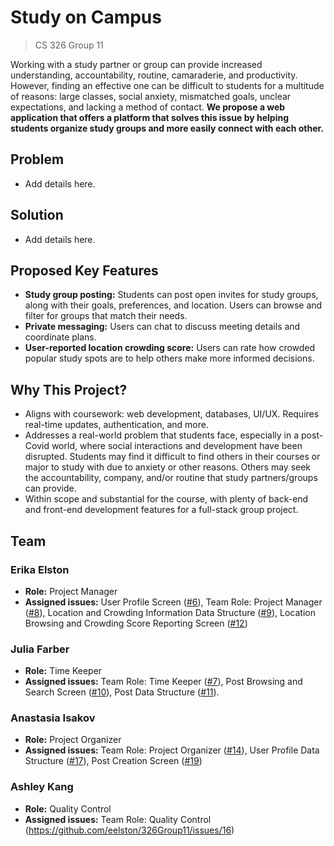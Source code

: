 # Study on Campus
> CS 326 Group 11

Working with a study partner or group can provide increased understanding, accountability, routine, camaraderie, and productivity. However, finding an effective one can be difficult to students for a multitude of reasons: large classes, social anxiety, mismatched goals, unclear expectations, and lacking a method of contact. **We propose a web application that offers a platform that solves this issue by helping students organize study groups and more easily connect with each other.**

## Problem 
- Add details here.

## Solution 
- Add details here.

## Proposed Key Features
- **Study group posting:** Students can post open invites for study groups, along with their goals, preferences, and location. Users can browse and filter for groups that match their needs.
- **Private messaging:** Users can chat to discuss meeting details and coordinate plans.
- **User-reported location crowding score:** Users can rate how crowded popular study spots are to help others make more informed decisions.

## Why This Project?
- Aligns with coursework: web development, databases, UI/UX. Requires real-time updates,  authentication, and more.
- Addresses a real-world problem that students face, especially in a post-Covid world, where social interactions and development have been disrupted. Students may find it difficult to find others in their courses or major to study with due to anxiety or other reasons. Others may seek the accountability, company, and/or routine that study partners/groups can provide.
- Within scope and substantial for the course, with plenty of back-end and front-end development features for a full-stack group project.

## Team
### Erika Elston
- **Role:** Project Manager
- **Assigned issues:** User Profile Screen ([#6](https://github.com/eelston/326Group11/issues/6)), Team Role: Project Manager ([#8](https://github.com/eelston/326Group11/issues/8)), Location and Crowding Information Data Structure ([#9](https://github.com/eelston/326Group11/issues/9)), Location Browsing and Crowding Score Reporting Screen ([#12](https://github.com/eelston/326Group11/issues/12))

### Julia Farber
- **Role:** Time Keeper 
- **Assigned issues:** Team Role: Time Keeper ([#7](https://github.com/eelston/326Group11/issues/7)), Post Browsing and Search Screen ([#10](https://github.com/eelston/326Group11/issues/10)), Post Data Structure ([#11](https://github.com/eelston/326Group11/issues/11)).

### Anastasia Isakov
- **Role:** Project Organizer
- **Assigned issues:**  Team Role: Project Organizer ([#14](https://github.com/eelston/326Group11/issues/14)), User Profile Data Structure ([#17](https://github.com/eelston/326Group11/issues/17)), Post Creation Screen ([#19](https://github.com/eelston/326Group11/issues/19))

### Ashley Kang
- **Role:** Quality Control
- **Assigned issues:** Team Role: Quality Control (https://github.com/eelston/326Group11/issues/16)

